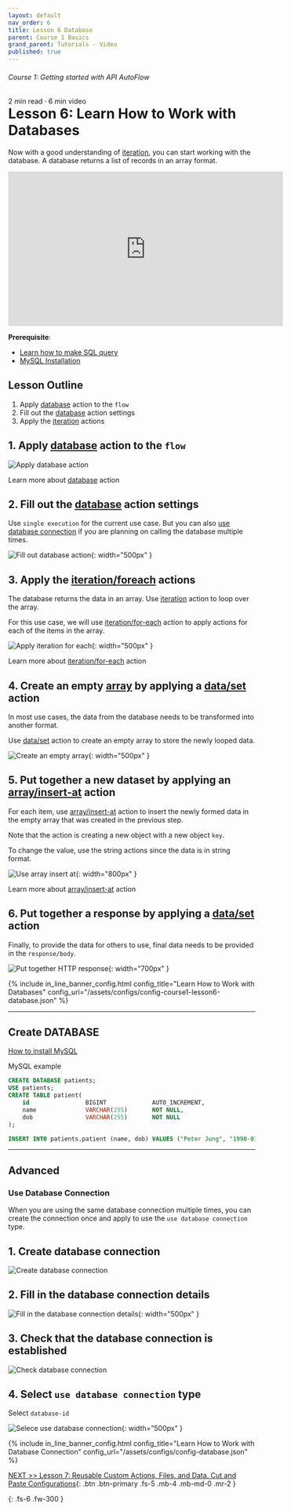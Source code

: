 ```yaml
---
layout: default
nav_order: 6
title: Lesson 6 Database
parent: Course 1 Basics
grand_parent: Tutorials - Video
published: true
---
```

<h6>Course 1: Getting started with API AutoFlow</h6>
2 min read · 6 min video
<h1 style="margin-top:0">Lesson 6: Learn How to Work with Databases</h1>

Now with a good understanding of [iteration](/docs/internal-actions/iteration/), you can start working with the database.
A database returns a list of records in an array format.

<iframe width="560" height="315" src="https://www.youtube.com/embed/DaA8mubcoJE" title="YouTube video player" frameborder="0" allow="accelerometer; autoplay; clipboard-write; encrypted-media; gyroscope; picture-in-picture" allowfullscreen></iframe>

**Prerequisite**: 

* [Learn how to make SQL query](https://www.w3schools.com/sql/sql_syntax.asp)
* [MySQL Installation](/docs/tutorial-video/course-supplementary/mysql/)


## Lesson Outline

1. Apply [database](/docs/external-actions/database/) action to the `flow`
2. Fill out the [database](/docs/external-actions/database/) action settings
3. Apply the [iteration](/docs/internal-actions/iteration/) actions

## 1\. Apply [database](/docs/external-actions/database/) action to the `flow`

![Apply database action](/assets/images/database-tutorial.png)

Learn more about [database](/external-actions/database/mariadb) action

## 2\. Fill out the [database](/docs/external-actions/database/) action settings

Use `single execution` for the current use case. But you can also [use database connection](#use-database-connection) if you are planning on calling the database multiple times.

![Fill out database action](/assets/images/database-tutorial-1.png){: width="500px" }

## 3\. Apply the [iteration/foreach](/docs/internal-actions/iteration/foreach/) actions

The database returns the data in an array.  Use [iteration](/docs/internal-actions/iteration/) action to loop over the array.

For this use case, we will use [iteration/for-each](/internal-actions/iteration/foreach) action to apply actions for each of the items in the array.

![Apply iteration for each](/assets/images/database-tutorial-2.png){: width="500px" }

Learn more about [iteration/for-each](/internal-actions/iteration/foreach) action

## 4\. Create an empty [array](/docs/internal-actions/array/) by applying a [data/set](/docs/internal-actions/data/set/) action

In most use cases, the data from the database needs to be transformed into another format.

Use [data/set](/docs/internal-actions/data/set/) action to create an empty array to store the newly looped data.

![Create an empty array](/assets/images/database-tutorial-3.png){: width="500px" }

## 5\. Put together a new dataset by applying an [array/insert-at](/docs/internal-actions/array/insert-at/) action

For each item, use [array/insert-at](/array/insert-at) action to insert the newly formed data in the empty array that was created in the previous step. 

Note that the action is creating a new object with a new object `key`.

To change the value, use the string actions since the data is in string format. 

![Use array insert at](/assets/images/database-tutorial-4.png){: width="800px" }

Learn more about [array/insert-at](/array/insert-at) action

## 6\. Put together a response by applying a [data/set](/docs/internal-actions/data/set/) action

Finally, to provide the data for others to use, final data needs to be provided in the `response/body`.

![Put together HTTP response](/assets/images/database-tutorial-5.png){: width="700px" }


{% include in_line_banner_config.html config_title="Learn How to Work with Databases" config_url="/assets/configs/config-course1-lesson6-database.json" %}

***

## Create DATABASE

[How to install MySQL](https://www.simplilearn.com/tutorials/mysql-tutorial/mysql-workbench-installation)

MySQL example

```sql
CREATE DATABASE patients;
USE patients;
CREATE TABLE patient(
    id                BIGINT             AUTO_INCREMENT,
    name              VARCHAR(255)       NOT NULL,
    dob               VARCHAR(255)       NOT NULL
);

INSERT INTO patients.patient (name, dob) VALUES ("Peter Jung", "1990-01-01");
```

***

## Advanced

### Use Database Connection

When you are using the same database connection multiple times, you can create the connection once and apply to use the `use database connection` type.

## 1\. Create database connection

![Create database connection](/assets/images/database-tutorial-6.png)

## 2\. Fill in the database connection details

![Fill in the database connection details](/assets/images/database-tutorial-7.png){: width="500px" }

## 3\. Check that the database connection is established

![Check database connection](/assets/images/database-tutorial-8.png)

## 4\. Select `use database connection` type

Select `database-id`

![Selece use database connection](/assets/images/database-tutorial-9.png){: width="500px" }

{% include in_line_banner_config.html config_title="Learn How to Work with Database Connection" config_url="/assets/configs/config-database.json" %}

[NEXT >> Lesson 7: Reusable Custom Actions, Files, and Data.  Cut and Paste Configurations](/docs/tutorial-video/course-basics/lesson-httprequest/){: .btn .btn-primary .fs-5 .mb-4 .mb-md-0 .mr-2 }

{: .fs-6 .fw-300 }